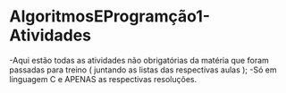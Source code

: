 # AlgoritmosEProgramção1-Atividades
-Aqui estão todas as atividades não obrigatórias da matéria que foram passadas para treino ( juntando as listas das respectivas aulas );
-Só em linguagem C e APENAS as respectivas resoluções.
